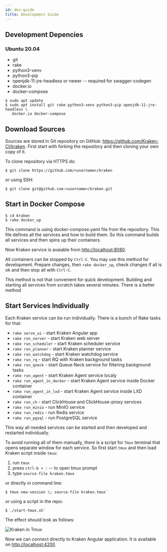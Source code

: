 ```yaml
---
id: dev-guide
title: Development Guide
---
```


## Development Depencies

### Ubuntu 20.04

- git
- rake
- python3-venv
- python3-pip
- openjdk-11-jre-headless or newer -- required for swagger-codegen
- docker.io
- docker-compose

```console
$ sudo apt update
$ sudo apt install git rake python3-venv python3-pip openjdk-11-jre-headless \
   docker.io docker-compose
```


## Download Sources

Sources are stored in Git repository on GitHub: https://github.com/Kraken-CI/kraken.
First start with forking the repository and then cloning your own copy of it.

To clone repository via HTTPS do:

```console
$ git clone https://github.com/<username>/kraken

```
or using SSH:

```console
$ git clone git@github.com:<username>/kraken.git
```

## Start in Docker Compose

```console
$ cd kraken
$ rake docker_up
```

This command is using docker-compose.yaml file from the repository.
This file defines all the services and how to build them.
So this command builds all services and then spins up their containers.

Now Kraken service is avaiable from [http://localhost:8080](http://localhost:8080).

All containers can be stopped by `Ctrl-C`. You may use this method for
development. Prepare changes, then `rake docker_up`, check changes
if all is ok and then stop all with `Ctrl-C`.

This method is not that convenient for quick development. Building
and starting all services from scratch takes several minutes.
There is a better method

## Start Services Individually

Each Kraken service can be run individually. There is a bunch of Rake
tasks for that:

- `rake serve_ui` - start Kraken Angular app
- `rake run_server` - start Kraken web server
- `rake run_scheduler` - start Kraken scheduler service
- `rake run_planner` - start Kraken planner service
- `rake run_watchdog` - start Kraken watchdog service
- `rake run_rq` - start RQ with Kraken background tasks
- `rake run_qneck` - start Queue Neck service for filtering background tasks
- `rake run_agent` - start Kraken Agent service localy
- `rake run_agent_in_docker` - start Kraken Agent service inside Docker container
- `rake run_agent_in_lxd` - start Kraken Agent service inside LXD container
- `rake run_ch` - start ClickHouse and ClickHouse-proxy services
- `rake run_minio` - run MinIO service
- `rake run_redis` - run Redis service
- `rake run_pgsql` - run PostgreSQL service

This way all needed services can be started and then developed and restarted individually.

To avoid running all of them manually, there is a script for `Tmux` terminal that
opens separate window for each service. So first start `tmux` and then
load Kraken script inside `tmux`:

1. run `tmux`
2. press `ctrl-b + :` -- to open tmux prompt
3. type `source-file kraken.tmux`

or directly in command line:

```console
$ tmux new-session \; source-file kraken.tmux`
```

or using a script in the repo:

```console
$ ./start-tmux.sh`
```

The effect should look as follows:

![Kraken in Tmux](/img/tmux.png)

Now we can connect directly to Kraken Angular application. It is available
on [http://localhost:4200](http://localhost:4200).
